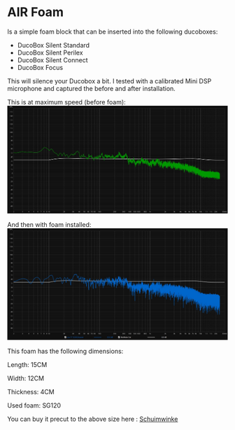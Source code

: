 # AIR Foam
 Is a simple foam block that can be inserted into the following ducoboxes:
 - DucoBox Silent Standard
 - DucoBox Silent Perilex
 - DucoBox Silent Connect
 - DucoBox Focus
 
 This will silence your Ducobox a bit. I tested with a calibrated Mini DSP microphone and captured the before and after installation.
 
 This is at maximum speed (before foam):
 ![image.png](https://github.com/Flamingo-tech/Open-AIR/blob/main/Open%20Air%20Foam/test%20WITHOUT%20Foam.jpg) 
 
 And then with foam installed:
 ![image.png](https://github.com/Flamingo-tech/Open-AIR/blob/main/Open%20Air%20Foam/Test%20WITH%20Foam.jpg) 
 
 
 This foam has the following dimensions:
 
 Length: 15CM
 
 Width: 12CM
 
 Thickness: 4CM
 
 Used foam: SG120
 
 You can buy it precut to the above size here : [Schuimwinke](https://www.schuimwinkel.nl/polypress-sg-120-op-maat.html) 
